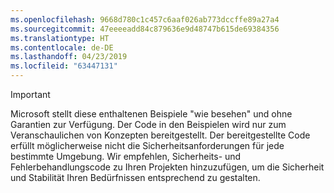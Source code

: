 ```yaml
---
ms.openlocfilehash: 9668d780c1c457c6aaf026ab773dccffe89a27a4
ms.sourcegitcommit: 47eeeeadd84c879636e9d48747b615de69384356
ms.translationtype: HT
ms.contentlocale: de-DE
ms.lasthandoff: 04/23/2019
ms.locfileid: "63447131"
---
```

  
> [!IMPORTANT]
> Microsoft stellt diese enthaltenen Beispiele "wie besehen" und ohne Garantien zur Verfügung. Der Code in den Beispielen wird nur zum Veranschaulichen von Konzepten bereitgestellt. Der bereitgestellte Code erfüllt möglicherweise nicht die Sicherheitsanforderungen für jede bestimmte Umgebung. Wir empfehlen, Sicherheits\- und Fehlerbehandlungscode zu Ihren Projekten hinzuzufügen, um die Sicherheit und Stabilität Ihren Bedürfnissen entsprechend zu gestalten.
